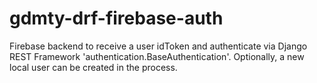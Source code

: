 # gdmty-drf-firebase-auth
Firebase backend to receive a user idToken and authenticate via Django REST Framework 'authentication.BaseAuthentication'. Optionally, a new local user can be created in the process.

